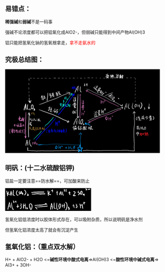 ## 易错点：

**稀强碱**和**弱碱**不是一码事

强碱不论浓度都可以把铝氧化成AlO2-，但弱碱只能得到中间产物Al(OH)3

铝只能把氢氧化钠的氢氧根拿走，<font color=red>拿不走氨水的</font>



## 究极总结图：

<img ailgn=left src="1651758046632.png" alt="1651758046632" style="zoom:60%;" />

## 明矾：(十二水硫酸铝钾)

铝盐一定要注意==防水解==，可加酸来防止

<div align=left> <img src="1651758119947.png" alt="1651758119947" style="zoom:50%;  " /> </div>

氢氧化铝低浓度时以胶体形式存在，可以吸附杂质，所以说明矾是净水剂

但氢氧化铝浓度太高了就会有沉淀产生



## 氢氧化铝：（重点双水解）

H+ + AIO2- + H2O <=**碱性环境中酸式电离**=>AI(OH)3 <=**酸性环境中碱式电离**=> AI3+ + 3OH-

